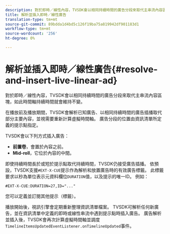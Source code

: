 ```yaml
---
description: 對於即時／線性內容，TVSDK會以相同持續時間的廣告分段來取代主串流內容區塊，如此時間軸持續時間就會維持不變。
title: 解析並插入即時／線性廣告
translation-type: tm+mt
source-git-commit: 89bdda1d4bd5c126f19ba75a819942df901183d1
workflow-type: tm+mt
source-wordcount: '256'
ht-degree: 0%

---
```



# 解析並插入即時／線性廣告{#resolve-and-insert-live-linear-ad}

對於即時／線性內容，TVSDK會以相同持續時間的廣告分段來取代主串流內容區塊，如此時間軸持續時間就會維持不變。

在播放前及播放期間，TVSDK會解析已知廣告、以相同持續時間的廣告插播取代部分主要內容，並視需要重新計算虛擬時間軸。 廣告分段的位置由資訊清單所定義的提示點指定。

TVSDK會以下列方式插入廣告：

* **前置卷**，會置於內容之前。
* **Mid-roll**，它位於內容的中間。

即使持續時間長於或短於提示點取代持續時間，TVSDK仍接受廣告插播。 依預設，TVSDK支援`#EXT-X-CUE`提示作為解析和放置廣告時的有效廣告標籤。 此標籤要求以秒為單位表示元資料欄位`DURATION`值，以及提示的唯一ID。 例如：

```
#EXT-X-CUE:DURATION=27,ID="..."
```

您可以定義並訂閱其他提示（標籤）。

播放開始後，視訊引擎會定期重新整理資訊清單檔案。 TVSDK可解析任何新廣告，並在資訊清單中定義的即時或線性串流中遇到提示點時插入廣告。 廣告解析並插入後，TVSDK會再次計算虛擬時間軸並調度`TimelineItemsUpdatedEventListener.onTimelineUpdated`事件。